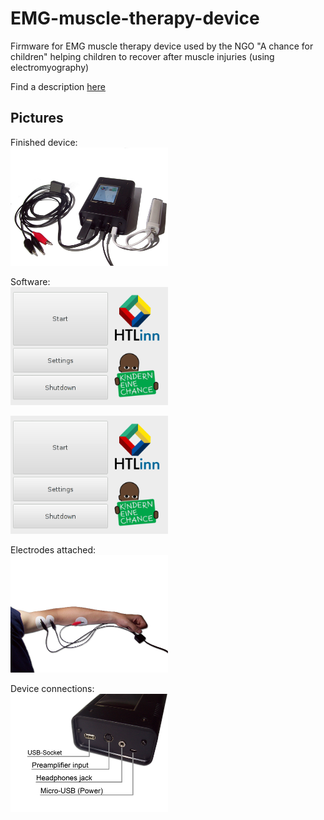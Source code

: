 # EMG-muscle-therapy-device

Firmware for EMG muscle therapy device used by the NGO "A chance for children"
helping children to recover after muscle injuries (using electromyography) 

Find a description [here](https://github.com/simonkaufmann/EMG-muscle-therapy-device/blob/master/manual/manual_emg_muscle_therapy_device.pdf)

## Pictures

Finished device:  
<img src="manual/pictures/setup.png" width="50%">

Software:  
<img src="manual/pictures/software1.png" width="50%">

<img src="manual/pictures/software1.png" width="50%">

Electrodes attached:  
<img src="manual/pictures/attached.png" width="50%">

Device connections:  
<img src="manual/pictures/labels.png" width="50%">
